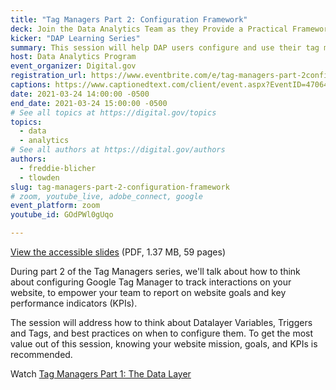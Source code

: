 ```yaml
---
title: "Tag Managers Part 2: Configuration Framework"
deck: Join the Data Analytics Team as they Provide a Practical Framework for using Google Tag Manager.
kicker: "DAP Learning Series"
summary: This session will help DAP users configure and use their tag manager, to augment their reporting on more advanced interactions with their websites.
host: Data Analytics Program
event_organizer: Digital.gov
registration_url: https://www.eventbrite.com/e/tag-managers-part-2configuration-framework-tickets-139470916265
captions: https://www.captionedtext.com/client/event.aspx?EventID=4706486&CustomerID=321
date: 2021-03-24 14:00:00 -0500
end_date: 2021-03-24 15:00:00 -0500
# See all topics at https://digital.gov/topics
topics:
  - data
  - analytics
# See all authors at https://digital.gov/authors
authors:
  - freddie-blicher
  - tlowden
slug: tag-managers-part-2-configuration-framework
# zoom, youtube_live, adobe_connect, google
event_platform: zoom
youtube_id: GOdPWl0gUqo

---
```


[View the accessible slides](https://digital.gov/pdf/dap-tag-managers-part-2-march-2021.pdf) (PDF, 1.37 MB, 59 pages)

During part 2 of the Tag Managers series, we'll talk about how to think about configuring Google Tag Manager to track interactions on your website, to empower your team to report on website goals and key performance indicators (KPIs). 

The session will address how to think about Datalayer Variables, Triggers and Tags, and best practices on when to configure them. To get the most value out of this session, knowing your website mission, goals, and KPIs is recommended.

Watch [Tag Managers Part 1: The Data Layer](https://digital.gov/event/2021/02/24/tag-managers-part-1-the-data-layer/)
